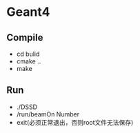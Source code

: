 # Geant4

## Compile
  - cd bulid
  - cmake ..
  - make
## Run
  - ./DSSD
  -  /run/beamOn Number
  -  exit(必须正常退出，否则root文件无法保存)
